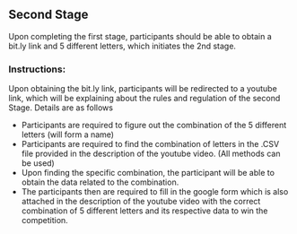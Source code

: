## Second Stage

Upon completing the first stage, participants should be able to obtain a bit.ly link and 5 different letters, which initiates the 2nd stage.

### __Instructions:__
Upon obtaining the bit.ly link, participants will be redirected to a youtube link, which will be explaining about the rules and regulation of the second Stage. Details are as follows
-	Participants are required to figure out the combination of the 5 different letters (will form a name) 
-	Participants are required to find the combination of letters in the .CSV file provided in the description of the youtube video. (All methods can be used)
-	Upon finding the specific combination, the participant will be able to obtain the data related to the combination.
-	The participants then are required to fill in the google form which is also attached in the description of the youtube video with the correct combination of 5 different letters and its respective data to win the competition.

